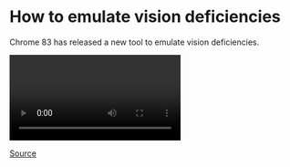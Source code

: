 # How to emulate vision deficiencies

Chrome 83 has released a new tool to emulate vision deficiencies.

![Demo](https://i.imgur.com/YkPXZVf.mp4)

[Source](https://developers.google.com/web/updates/2020/03/devtools?utm_source=devtools#vision-deficiences)
